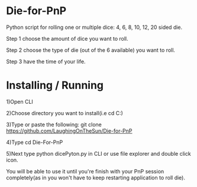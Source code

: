 # Die-for-PnP
Python script for rolling one or multiple dice: 4, 6, 8, 10, 12, 20 sided die.

Step 1 choose the amount of dice you want to roll.

Step 2 choose the type of die (out of the 6 available) you want to roll.

Step 3 have the time of your life.

# Installing / Running
1)Open CLI

2)Choose directory you want to install(i.e cd C:\)

3)Type or paste the following: git clone https://github.com/LaughingOnTheSun/Die-for-PnP

4)Type cd Die-For-PnP

5)Next type python dicePyton.py in CLI or use file explorer and double click icon.

You will be able to use it until you're finish with your PnP session completely(as in you won't have to keep restarting application to roll die).

